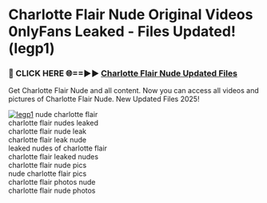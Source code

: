 # Charlotte Flair Nude Original Videos 0nlyFans Leaked - Files Updated! (legp1)

<h3>🔴 CLICK HERE 🌐==►► <a href="https://tinyurl.com/5h6xmrr3" rel="nofollow">Charlotte Flair Nude Updated Files</a></h3>

Get Charlotte Flair Nude and all content. Now you can access all videos and pictures of Charlotte Flair Nude. New Updated Files 2025!

[![legp1](https://i.imgur.com/KVD873Z.gif)](https://tinyurl.com/5h6xmrr3)
nude charlotte flair<br>
charlotte flair nudes leaked<br>
charlotte flair nude leak<br>
charlotte flair leak nude<br>
leaked nudes of charlotte flair<br>
charlotte flair leaked nudes<br>
charlotte flair nude pics<br>
nude charlotte flair pics<br>
charlotte flair photos nude<br>
charlotte flair nude photos